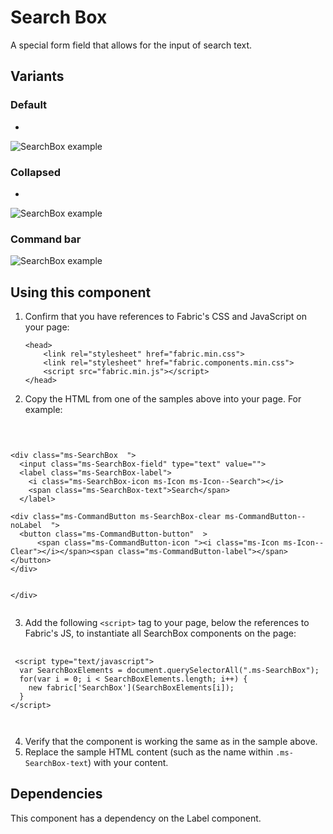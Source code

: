 # Search Box
A special form field that allows for the input of search text.

## Variants

### Default

-

![SearchBox example](https://raw.githubusercontent.com/OfficeDev/office-ui-fabric-js/master/ghdocs/component_images/SearchBox-default.png)


### Collapsed

-

![SearchBox example](https://raw.githubusercontent.com/OfficeDev/office-ui-fabric-js/master/ghdocs/component_images/SearchBox-collapsed.png)



### Command bar


![SearchBox example](https://raw.githubusercontent.com/OfficeDev/office-ui-fabric-js/master/ghdocs/component_images/SearchBox-collapsed.png)


## Using this component
1. Confirm that you have references to Fabric's CSS and JavaScript on your page:
    ```
    <head>
        <link rel="stylesheet" href="fabric.min.css">
        <link rel="stylesheet" href="fabric.components.min.css">
        <script src="fabric.min.js"></script>
    </head>
    ```
2. Copy the HTML from one of the samples above into your page. For example:

<pre>
    <code>
 

&lt;div class&#x3D;&quot;ms-SearchBox  &quot;&gt;
  &lt;input class&#x3D;&quot;ms-SearchBox-field&quot; type&#x3D;&quot;text&quot; value&#x3D;&quot;&quot;&gt;
  &lt;label class&#x3D;&quot;ms-SearchBox-label&quot;&gt;
    &lt;i class&#x3D;&quot;ms-SearchBox-icon ms-Icon ms-Icon--Search&quot;&gt;&lt;/i&gt;
    &lt;span class&#x3D;&quot;ms-SearchBox-text&quot;&gt;Search&lt;/span&gt;
  &lt;/label&gt;
  
&lt;div class&#x3D;&quot;ms-CommandButton ms-SearchBox-clear ms-CommandButton--noLabel  &quot;&gt;
  &lt;button class&#x3D;&quot;ms-CommandButton-button&quot;  &gt;
      &lt;span class&#x3D;&quot;ms-CommandButton-icon &quot;&gt;&lt;i class&#x3D;&quot;ms-Icon ms-Icon--Clear&quot;&gt;&lt;/i&gt;&lt;/span&gt;&lt;span class&#x3D;&quot;ms-CommandButton-label&quot;&gt;&lt;/span&gt;  &lt;/button&gt;
&lt;/div&gt;
  
  
&lt;/div&gt;
    </code>
</pre>

3. Add the following `<script>` tag to your page, below the references to Fabric's JS, to instantiate all SearchBox components on the page:

<pre>
    <code>
 &lt;script type&#x3D;&quot;text/javascript&quot;&gt;
  var SearchBoxElements &#x3D; document.querySelectorAll(&quot;.ms-SearchBox&quot;);
  for(var i &#x3D; 0; i &lt; SearchBoxElements.length; i++) {
    new fabric[&#x27;SearchBox&#x27;](SearchBoxElements[i]);
  }
&lt;/script&gt;

    </code>
</pre>

4. Verify that the component is working the same as in the sample above.
5. Replace the sample HTML content (such as the name within `.ms-SearchBox-text`) with your content.

## Dependencies
This component has a dependency on the Label component.


<script type="text/javascript">
  var SearchBoxElements = document.querySelectorAll(".ms-SearchBox");
  for(var i = 0; i < SearchBoxElements.length; i++) {
    new fabric['SearchBox'](SearchBoxElements[i]);
  }
</script>

